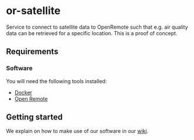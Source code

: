 # or-satellite
Service to connect to satellite data to OpenRemote such that e.g. air quality data can be retrieved for a specific location. This is a proof of concept.

## Requirements

### Software
You will need the following tools installed:

- [Docker](https://www.docker.com/why-docker)
- [Open Remote](https://github.com/openremote/openremote)

## Getting started
We explain on how to make use of our software in our [wiki](https://github.com/openremote/or-satellite/wiki/Getting-Started).
